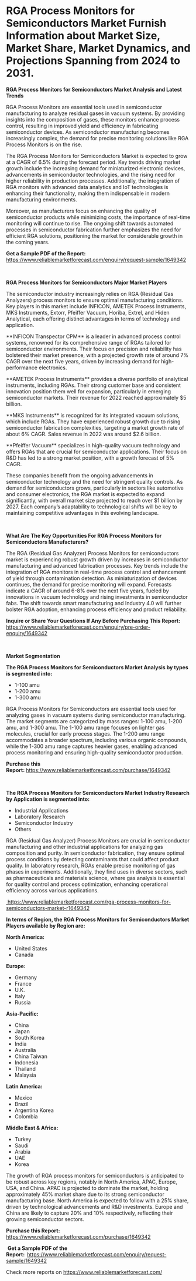<p><h1>RGA Process Monitors for Semiconductors Market Furnish Information about Market Size, Market Share, Market Dynamics, and Projections Spanning from 2024 to 2031.</h1></p><p><strong>RGA Process Monitors for Semiconductors Market Analysis and Latest Trends</strong></p>
<p><p>RGA Process Monitors are essential tools used in semiconductor manufacturing to analyze residual gases in vacuum systems. By providing insights into the composition of gases, these monitors enhance process control, resulting in improved yield and efficiency in fabricating semiconductor devices. As semiconductor manufacturing becomes increasingly complex, the demand for precise monitoring solutions like RGA Process Monitors is on the rise.</p><p>The RGA Process Monitors for Semiconductors Market is expected to grow at a CAGR of 6.5% during the forecast period. Key trends driving market growth include the increasing demand for miniaturized electronic devices, advancements in semiconductor technologies, and the rising need for higher reliability in production processes. Additionally, the integration of RGA monitors with advanced data analytics and IoT technologies is enhancing their functionality, making them indispensable in modern manufacturing environments.</p><p>Moreover, as manufacturers focus on enhancing the quality of semiconductor products while minimizing costs, the importance of real-time monitoring will continue to rise. The ongoing shift towards automated processes in semiconductor fabrication further emphasizes the need for efficient RGA solutions, positioning the market for considerable growth in the coming years.</p></p>
<p><strong>Get a Sample PDF of the Report:&nbsp;</strong> <a href="https://www.reliablemarketforecast.com/enquiry/request-sample/1649342?utm_campaign=1743&utm_medium=2&utm_source=Github&utm_content=ia&utm_term=29122024&utm_id=rga-process-monitors-for-semiconductors">https://www.reliablemarketforecast.com/enquiry/request-sample/1649342</a></p>
<p>&nbsp;</p>
<p><strong>RGA Process Monitors for Semiconductors Major Market Players</strong></p>
<p><p>The semiconductor industry increasingly relies on RGA (Residual Gas Analyzers) process monitors to ensure optimal manufacturing conditions. Key players in this market include INFICON, AMETEK Process Instruments, MKS Instruments, Extorr, Pfeiffer Vacuum, Horiba, Extrel, and Hiden Analytical, each offering distinct advantages in terms of technology and application.</p><p>**INFICON Transpector CPM** is a leader in advanced process control systems, renowned for its comprehensive range of RGAs tailored for semiconductor environments. Their focus on precision and reliability has bolstered their market presence, with a projected growth rate of around 7% CAGR over the next five years, driven by increasing demand for high-performance electronics.</p><p>**AMETEK Process Instruments** provides a diverse portfolio of analytical instruments, including RGAs. Their strong customer base and consistent innovation position them well for expansion, particularly in emerging semiconductor markets. Their revenue for 2022 reached approximately $5 billion.</p><p>**MKS Instruments** is recognized for its integrated vacuum solutions, which include RGAs. They have experienced robust growth due to rising semiconductor fabrication complexities, targeting a market growth rate of about 6% CAGR. Sales revenue in 2022 was around $2.6 billion.</p><p>**Pfeiffer Vacuum** specializes in high-quality vacuum technology and offers RGAs that are crucial for semiconductor applications. Their focus on R&D has led to a strong market position, with a growth forecast of 5% CAGR.</p><p>These companies benefit from the ongoing advancements in semiconductor technology and the need for stringent quality controls. As demand for semiconductors grows, particularly in sectors like automotive and consumer electronics, the RGA market is expected to expand significantly, with overall market size projected to reach over $1 billion by 2027. Each company’s adaptability to technological shifts will be key to maintaining competitive advantages in this evolving landscape.</p></p>
<p>&nbsp;</p>
<p><strong>What Are The Key Opportunities For RGA Process Monitors for Semiconductors Manufacturers?</strong></p>
<p><p>The RGA (Residual Gas Analyzer) Process Monitors for semiconductors market is experiencing robust growth driven by increases in semiconductor manufacturing and advanced fabrication processes. Key trends include the integration of RGA monitors in real-time process control and enhancement of yield through contamination detection. As miniaturization of devices continues, the demand for precise monitoring will expand. Forecasts indicate a CAGR of around 6-8% over the next five years, fueled by innovations in vacuum technology and rising investments in semiconductor fabs. The shift towards smart manufacturing and Industry 4.0 will further bolster RGA adoption, enhancing process efficiency and product reliability.</p></p>
<p><strong>Inquire or Share Your Questions If Any Before Purchasing This Report:</strong> <a href="https://www.reliablemarketforecast.com/enquiry/pre-order-enquiry/1649342?utm_campaign=1743&utm_medium=2&utm_source=Github&utm_content=ia&utm_term=29122024&utm_id=rga-process-monitors-for-semiconductors">https://www.reliablemarketforecast.com/enquiry/pre-order-enquiry/1649342</a></p>
<p>&nbsp;</p>
<p><strong>Market Segmentation</strong></p>
<p><strong>The RGA Process Monitors for Semiconductors Market Analysis by types is segmented into:</strong></p>
<p><ul><li>1-100 amu</li><li>1-200 amu</li><li>1-300 amu</li></ul></p>
<p><p>RGA Process Monitors for Semiconductors are essential tools used for analyzing gases in vacuum systems during semiconductor manufacturing. The market segments are categorized by mass ranges: 1-100 amu, 1-200 amu, and 1-300 amu. The 1-100 amu range focuses on lighter gas molecules, crucial for early process stages. The 1-200 amu range accommodates a broader spectrum, including various organic compounds, while the 1-300 amu range captures heavier gases, enabling advanced process monitoring and ensuring high-quality semiconductor production.</p></p>
<p><strong>Purchase this Report:&nbsp;</strong><a href="https://www.reliablemarketforecast.com/purchase/1649342?utm_campaign=1743&utm_medium=2&utm_source=Github&utm_content=ia&utm_term=29122024&utm_id=rga-process-monitors-for-semiconductors">https://www.reliablemarketforecast.com/purchase/1649342</a></p>
<p>&nbsp;</p>
<p><strong>The RGA Process Monitors for Semiconductors Market Industry Research by Application is segmented into:</strong></p>
<p><ul><li>Industrial Applications</li><li>Laboratory Research</li><li>Semiconductor Industry</li><li>Others</li></ul></p>
<p><p>RGA (Residual Gas Analyzer) Process Monitors are crucial in semiconductor manufacturing and other industrial applications for analyzing gas composition and purity. In semiconductor fabrication, they ensure optimal process conditions by detecting contaminants that could affect product quality. In laboratory research, RGAs enable precise monitoring of gas phases in experiments. Additionally, they find uses in diverse sectors, such as pharmaceuticals and materials science, where gas analysis is essential for quality control and process optimization, enhancing operational efficiency across various applications.</p></p>
<p><a href="https://www.reliablemarketforecast.com/rga-process-monitors-for-semiconductors-market-r1649342?utm_campaign=1743&utm_medium=2&utm_source=Github&utm_content=ia&utm_term=29122024&utm_id=rga-process-monitors-for-semiconductors">&nbsp;https://www.reliablemarketforecast.com/rga-process-monitors-for-semiconductors-market-r1649342</a></p>
<p><strong>In terms of Region, the RGA Process Monitors for Semiconductors Market Players available by Region are:</strong></p>
<p>
    <p> <strong> North America: </strong>
        <ul>
            <li>United States</li>
            <li>Canada</li>
        </ul>
        </p> 
    <p> <strong> Europe: </strong>
        <ul>
            <li>Germany</li>
            <li>France</li>
            <li>U.K.</li>
            <li>Italy</li>
            <li>Russia</li>
        </ul>
        </p> 
    <p> <strong> Asia-Pacific: </strong>
        <ul>
            <li>China</li>
            <li>Japan</li>
            <li>South Korea</li>
            <li>India</li>
            <li>Australia</li>
            <li>China Taiwan</li>
            <li>Indonesia</li>
            <li>Thailand</li>
            <li>Malaysia</li>
        </ul>
        </p> 
    <p> <strong> Latin America: </strong>
        <ul>
            <li>Mexico</li>
            <li>Brazil</li>
            <li>Argentina Korea</li>
            <li>Colombia</li>
        </ul>
        </p> 
    <p> <strong> Middle East & Africa: </strong>
        <ul>
            <li>Turkey</li>
            <li>Saudi</li>
            <li>Arabia</li>
            <li>UAE</li>
            <li>Korea</li>
        </ul>
    </p>
    </p>
<p><p>The growth of RGA process monitors for semiconductors is anticipated to be robust across key regions, notably in North America, APAC, Europe, USA, and China. APAC is projected to dominate the market, holding approximately 45% market share due to its strong semiconductor manufacturing base. North America is expected to follow with a 25% share, driven by technological advancements and R&D investments. Europe and China are likely to capture 20% and 10% respectively, reflecting their growing semiconductor sectors.</p></p>
<p><strong>Purchase this Report: </strong><a href="https://www.reliablemarketforecast.com/purchase/1649342?utm_campaign=1743&utm_medium=2&utm_source=Github&utm_content=ia&utm_term=29122024&utm_id=rga-process-monitors-for-semiconductors">https://www.reliablemarketforecast.com/purchase/1649342</a></p>
<p>&nbsp;<strong>Get a Sample PDF of the Report:&nbsp;&nbsp;</strong><a href="https://www.reliablemarketforecast.com/enquiry/request-sample/1649342?utm_campaign=1743&utm_medium=2&utm_source=Github&utm_content=ia&utm_term=29122024&utm_id=rga-process-monitors-for-semiconductors">https://www.reliablemarketforecast.com/enquiry/request-sample/1649342</a></p>
<p><strong></strong></p>
<p>Check more reports on <a href="https://www.reliablemarketforecast.com/?utm_campaign=1743&utm_medium=2&utm_source=Github&utm_content=ia&utm_term=29122024&utm_id=rga-process-monitors-for-semiconductors">https://www.reliablemarketforecast.com/</a></p>